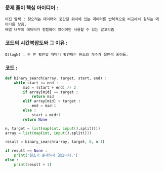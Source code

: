 ### 문제 풀이 핵심 아이디어 :
    이진 탐색 : 찾으려는 데이터와 중간점 위치에 있는 데이터를 반복적으로 비교해서 원하는 데이터를 찾음.
    배열 내부의 데이터가 정렬되어 있어야만 사용할 수 있는 알고리즘

### 코드의 시간복잡도와 그 이유 :
    O(logN) : 한 번 확인할 때마다 확인하는 원소의 개수가 절반씩 줄어듦.

### 코드 :
```python
def binary_search(array, target, start, end) :
    while start <= end :
        mid = (start + end) // 2
        if array[mid] == target :
            return mid
        elif array[mid] > target :
            end = mid-1
        else :
            start = mid+1
        return None

n, target = list(map(int, input().split()))
array = list(map(int, input().split()))

result = binary_search(array, target, 0, n-1)

if result == None :
    print("원소가 존재하지 않습니다.")
else :
    print(result + 1)
```